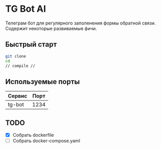 # TG Bot AI

Телеграм бот для регулярного заполенения формы обратной связи. Содержит некоторые развиваемые фичи.

## Быстрый старт

```bash
git clone 
cd
// compile //   
```

## Используемые порты

| Сервис               | Порт |
|----------------------|------|
| tg-bot               | 1234 |

## TODO
- [x] Собрать dockerfile
- [ ] Собрать docker-compose.yaml
